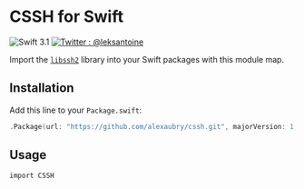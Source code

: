 # CSSH for Swift

![Swift 3.1](http://img.shields.io/badge/swift-3.1-brightgreen.svg)
[![Twitter : @leksantoine](http://img.shields.io/badge/Twitter-@leksantoine-6C7A89.svg)](https://twitter.com/@leksantoine)

Import the [`libssh2`](https://www.libssh2.org) library into your Swift packages with this module map.

## Installation

Add this line to your `Package.swift`:

~~~swift
.Package(url: "https://github.com/alexaubry/cssh.git", majorVersion: 1, minor: 0)
~~~

## Usage

`import CSSH`